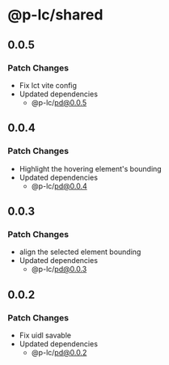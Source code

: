 # @p-lc/shared

## 0.0.5

### Patch Changes

- Fix lct vite config
- Updated dependencies
  - @p-lc/pd@0.0.5

## 0.0.4

### Patch Changes

- Highlight the hovering element's bounding
- Updated dependencies
  - @p-lc/pd@0.0.4

## 0.0.3

### Patch Changes

- align the selected element bounding
- Updated dependencies
  - @p-lc/pd@0.0.3

## 0.0.2

### Patch Changes

- Fix uidl savable
- Updated dependencies
  - @p-lc/pd@0.0.2
